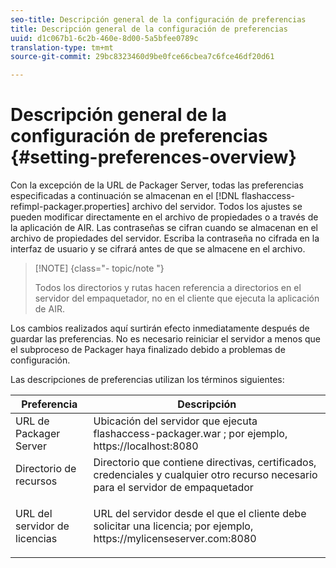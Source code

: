 ```yaml
---
seo-title: Descripción general de la configuración de preferencias
title: Descripción general de la configuración de preferencias
uuid: d1c067b1-6c2b-460e-8d00-5a5bfee0789c
translation-type: tm+mt
source-git-commit: 29bc8323460d9be0fce66cbea7c6fce46df20d61

---
```



# Descripción general de la configuración de preferencias {#setting-preferences-overview}

Con la excepción de la URL de Packager Server, todas las preferencias especificadas a continuación se almacenan en el [!DNL flashaccess-refimpl-packager.properties] archivo del servidor. Todos los ajustes se pueden modificar directamente en el archivo de propiedades o a través de la aplicación de AIR. Las contraseñas se cifran cuando se almacenan en el archivo de propiedades del servidor. Escriba la contraseña no cifrada en la interfaz de usuario y se cifrará antes de que se almacene en el archivo.

>[!NOTE] {class=&quot;- topic/note &quot;}
>
>Todos los directorios y rutas hacen referencia a directorios en el servidor del empaquetador, no en el cliente que ejecuta la aplicación de AIR.

Los cambios realizados aquí surtirán efecto inmediatamente después de guardar las preferencias. No es necesario reiniciar el servidor a menos que el subproceso de Packager haya finalizado debido a problemas de configuración.

Las descripciones de preferencias utilizan los términos siguientes:

<table frame="all" colsep="1" rowsep="1" class="+ topic/table adobe-d/table " id="table_tj5_hcz_n4"> 
 <thead class="- topic/thead "> 
  <tr rowsep="1" class="- topic/row "> 
   <th colname="1" class="- topic/entry entry"> Preferencia </th> 
   <th colname="2" class="- topic/entry entry"> Descripción </th> 
  </tr> 
 </thead>
 <tbody class="- topic/tbody "> 
  <tr rowsep="1" class="- topic/row "> 
   <td colname="1" class="- topic/entry "> URL de Packager Server </td> 
   <td colname="2" class="- topic/entry "> Ubicación del servidor que ejecuta <span class="filepath"> flashaccess-packager.war </span>; por ejemplo, <span class="filepath"> https://localhost:8080 </span> </td> 
  </tr> 
  <tr rowsep="1" class="- topic/row "> 
   <td colname="1" class="- topic/entry "> Directorio de recursos </td> 
   <td colname="2" class="- topic/entry "> Directorio que contiene directivas, certificados, credenciales y cualquier otro recurso necesario para el servidor de empaquetador </td> 
  </tr> 
  <tr rowsep="0" class="- topic/row "> 
   <td colname="1" class="- topic/entry "> URL del servidor de licencias </td> 
   <td colname="2" class="- topic/entry "> <p class="- topic/p ">URL del servidor desde el que el cliente debe solicitar una licencia; por ejemplo, <span class="filepath"> https://mylicenseserver.com:8080 </span> </p> </td> 
  </tr> 
 </tbody> 
</table>

